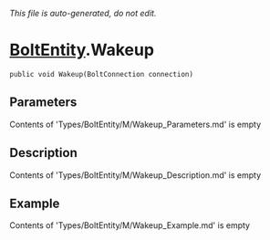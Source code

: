 *This file is auto-generated, do not edit.*

# [BoltEntity](Types/BoltEntity.md).Wakeup
`public void Wakeup(BoltConnection connection)`
## Parameters
Contents of 'Types/BoltEntity/M/Wakeup_Parameters.md' is empty
## Description
Contents of 'Types/BoltEntity/M/Wakeup_Description.md' is empty
## Example
Contents of 'Types/BoltEntity/M/Wakeup_Example.md' is empty
